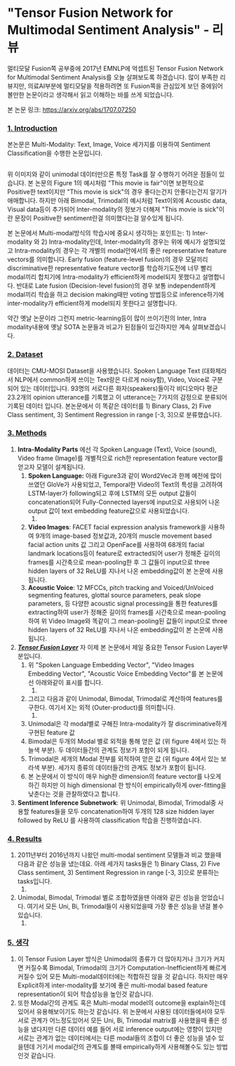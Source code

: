 # "Tensor Fusion Network for Multimodal Sentiment Analysis" - 리뷰

멀티모달 Fusion쪽 공부중에 2017년 EMNLP에 억셉트된 Tensor Fusion Network for Multimodal Sentiment Analysis를 오늘 살펴보도록 하겠습니다. 많이 부족한 리뷰지만, 의료AI부분에 멀티모달을 적용하려면 또 Fusion쪽을 관심있게 보던 중에읽어볼만한 논문이라고 생각해서 읽고 이해하는 바를 쓰게 되었습니다.

본 논문 링크: https://arxiv.org/abs/1707.07250

### <u>1. Introduction</u>

본논문은 Multi-Modality: Text, Image, Voice 세가지를 이용하여 Sentiment Classification을 수행한 논문입니다.

<img src="{{ site.url }}{{ site.baseurl }}/assets/images/image-20220214131050571.png" alt="">

위 이미지와 같이 unimodal 데이터만으론 특정 Task를 잘 수행하기 어려운 점들이 있습니다. 본 논문의 Figure 1의 예시처럼 "This movie is fair"이면 보편적으로 Positive한 text이지만 "This movie is sick"의 경우 좋다는건지 안좋다는건지 알기가 애매합니다. 하지만 아래 Bimodal, Trimodal의 예시처럼 Text이외에 Acoustic data, Visual data등이 추가되어 Inter-modality의 정보가 더해져 "This movie is sick"이란 문장이 Positive한 sentiment란걸 의미했다는걸 알수있게 됩니다.

본 논문에서 Multi-modal방식의 학습시에 중요시 생각하는 포인트는: 1) Inter-modality 와 2) Intra-modality인데, Inter-modality의 경우는 위에 예시가 설명되었고 Intra-modality의 경우는 각 개별의 modal안에서의 좋은 representative feature vectors를 의미합니다. Early fusion (feature-level fusion)의 경우 모달끼리 discriminative한 representative feature vector를 학습하기도전에 너무 빨리 modal끼리 합치기에 Intra-modality가 efficient하게 model되지 못했다고 설명합니다. 반대로 Late fusion (Decision-level fusion)의 경우 보통 independent하게 modal끼리 학습을 하고 decision making때만 voting 방법등으로 inference하기에 inter-modality가 efficient하게 model되지 못한다고 설명합니다. 

약간 옛날 논문이라 그런지 metric-learning등이 많이 쓰이기전의 Inter, Intra modality내용에 옛날 SOTA 논문들과 비교가 된점들이 있긴하지만 계속 살펴보겠습니다.

### <u>2. Dataset</u>

데이터는 CMU-MOSI Dataset을 사용했습니다. Spoken Language Text (대화체라서 NLP에서 common하게 쓰이는 Text랑은 다르게 noisy함), Video, Voice로 구분되어 있는 데이터입니다. 93명의 서로다른 화자(speakers)들이각 비디오마다 평균 23.2개의 opinion utterance를 기록했고 이 utterance는 7가지의 감정으로 분류되어 기록된 데이터 입니다. 본논문에서 이 똑같은 데이터를 1) Binary Class, 2) Five Class sentiment, 3) Sentiment Regression in range [-3, 3]으로 분류했습니다.

### <u>3. Methods</u>

1. **Intra-Modality Parts** 에선 각 Spoken Language (Text), Voice (sound), Video frame (Image)를 개별적으로 rich한 representation feature vector를 얻고자 모델이 설계됩니다.
   1. **Spoken Language:** 아래 Figure3과 같이 Word2Vec과 한께 예전에 많이 쓰였던 GloVe가 사용되었고, Temporal한 Video의 Text의 특성을 고려하여 LSTM-layer가 following되고 후에 LSTM의 모든 output 값들이 concatenation되어 Fully-Connected layers에 input으로 사용되어 나온 output 값이 text embedding feature값으로 사용되었습니다.
      1. <img src="{{ site.url }}{{ site.baseurl }}/assets/images/image-20220214152245455.png" alt="">
   2. **Video Images**: FACET facial expression analysis framework을 사용하여 9개의 image-based 정보값과, 20개의 muscle movement based facial action units 값 그리고 OpenFace를 사용하여 68개의 facial landmark locations등이 feature로 extracted되어 user가 정해준 길이의 frames를 시간축으로 mean-pooling한 후 그 값들이 input으로 three hidden layers of 32 ReLU를 지나서 나온 embedding값이 본 논문에 사용됩니다.
   3. **Acoustic Voice**: 12 MFCCs, pitch tracking and Voiced/UnVoiced segmenting features, glottal source parameters, peak slope parameters, 등 다양한 acoustic signal processing을 통한 features를  extracting하여 user가 정해준 길이의 frames를 시간축으로 mean-pooling하여 위 Video Image와 똑같이 그 mean-pooling된 값들이 input으로 three hidden layers of 32 ReLU를 지나서 나온 embedding값이 본 논문에 사용됩니다.
2. ***<u>Tensor Fusion Layer</u>*** 자 이제 본 논문에서 제일 중요한 Tensor Fusion Layer부분입니다.
   1. 위 "Spoken Language Embedding Vector", "Video Images Embedding Vector", "Acoustic Voice Embedding Vector"를 본 논문에선 아래와같이 표시를 합니다.
      1. <img src="{{ site.url }}{{ site.baseurl }}/assets/images/image-20220214161716346.png" alt="">
   2. 그리고 다음과 같이 Unimodal, Bimodal, Trimodal로 계산하여 features를 구한다. 여기서 X는 외적 (Outer-product)를 의미합니다.
      1. <img src="{{ site.url }}{{ site.baseurl }}/assets/images/image-20220214161909810.png" alt="">
   3. Unimodal은 각 modal별로 구해진 Intra-modality가 잘 discriminative하게 구현된 feature 값
   4. Bimodal은 두개의 Modal 별로 외적을 통해 얻은 값 (위 figure 4에서 있는 하늘색 부분). 두 데이터들간의 관계도 정보가 포함이 되게 됩니다.
   5. Trimodal은 세개의 Modal 전부를 외적하여 얻은 값 (위 figure 4에서 있는 보라색 부분). 세가지 종류의 데이터들간의 관계도 정보가 포함이 됩니다.
   6. 본 논문에서 이 방식이 매우 high한 dimension의 feature vector를 나오게 하긴 하지만 이 high dimensional 한 방식이 empirically하게  over-fitting을 낮춘다는 것을 관찰하였다고 합니다.
3. **Sentiment Inference Subnetwork**: 위 Unimodal, Bimodal, Trimodal중 사용할 features들을 모두 concatenation하여 두개의 128 size hidden layer followed by ReLU 를 사용하여 classification 학습을 진행하였습니다.

### <u>4. Results</u>

1. 2011년부터 2016년까지 나왔던 multi-modal sentiment 모델들과 비교 했을때 다음과 같은 성능을 냈는데요. 아래 세가지 tasks들은 1) Binary Class, 2) Five Class sentiment, 3) Sentiment Regression in range [-3, 3]으로 분류하는 tasks입니다.
   1. <img src="{{ site.url }}{{ site.baseurl }}/assets/images/image-20220214164118493.png" alt="">
2. Unimodal, Bimodal, Trimodal 별로 조합하였을땐 아래와 같은 성능을 얻었습니다. 여기서 모든 Uni, Bi, Trimodal들이 사용되었을때 가장 좋은 성능을 낸걸 볼수 있습니다.
   1. <img src="{{ site.url }}{{ site.baseurl }}/assets/images/image-20220214164403593.png" alt="">

### <u>5. 생각</u>

1. 이 Tensor Fusion Layer 방식은 Unimodal의 종류가 더 많아지거나 크기가 커지면 커질수록 Bimodal, Trimodal의 크기가 Computation-Inefficient하게 빠르게 커질수 있어 모든 Multi-modal데이터에는 적합하진 않을 것 같습니다. 하지만 매우 Explicit하게 inter-modality를 보기에 좋은 multi-modal based feature representation이 되어 학습성능을 높인것 같습니다.
2. 또한 Modal간의 관계도 혹은 Multi-modal model의 outcome을 explain하는데 있어서 유용해보이기도 하는것 같습니다. 위 논문에서 사용된 데이터들에서야 모두 서로 관계가 어느정도있어서 모든 Uni, Bi, Trimodal matrix를 사용했을때 좋은 성능을 냈다지만 다른 데이터 예를 들어 서로 inference output에는 영향이 있지만 서로는 관계가 없는 데이터에서는 다른 modal들의 조합이 더 좋은 성능을 낼수 있을텐데 거기서 modal간의 관계도를 볼때 empirically하게 사용해볼수도 있는 방법인것 같습니다.

